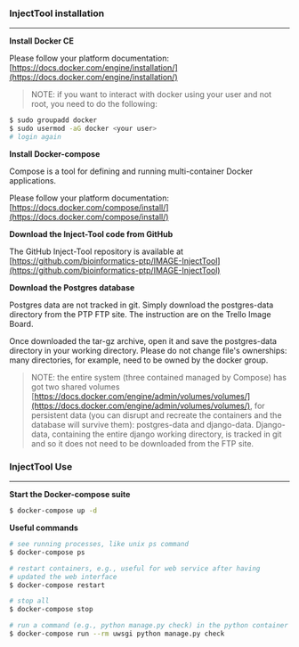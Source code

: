 
### InjectTool installation

---

**Install Docker CE**

Please follow your platform documentation:
[https://docs.docker.com/engine/installation/](https://docs.docker.com/engine/installation/)

>NOTE: if you want to interact with docker using your user and not root, you need to do the following:
```bash
$ sudo groupadd docker
$ sudo usermod -aG docker <your user>
# login again
```


**Install Docker-compose**

Compose is a tool for defining and running multi-container Docker applications.

Please follow your platform documentation:
[https://docs.docker.com/compose/install/](https://docs.docker.com/compose/install/)


**Download the Inject-Tool code from GitHub**

The GitHub Inject-Tool repository is available at
[https://github.com/bioinformatics-ptp/IMAGE-InjectTool](https://github.com/bioinformatics-ptp/IMAGE-InjectTool)



**Download the Postgres database**

Postgres data are not tracked in git. Simply download the postgres-data directory from the PTP FTP site. The instruction are on the Trello Image Board.

Once downloaded the tar-gz archive, open it and save the postgres-data directory in your working directory. Please do not change file's ownerships: many directories, for example, need to be owned by the docker group.

> NOTE:
the entire system (three contained managed by Compose) has got two shared volumes [https://docs.docker.com/engine/admin/volumes/volumes/](https://docs.docker.com/engine/admin/volumes/volumes/), for persistent data (you can disrupt and recreate the containers and the database will survive them): postgres-data and django-data. Django-data, containing the entire django working directory, is tracked in git and so it does not need to be downloaded from the FTP site.



### InjectTool Use

---

**Start the Docker-compose suite**

```bash
$ docker-compose up -d
```



**Useful commands**

```bash
# see running processes, like unix ps command
$ docker-compose ps

# restart containers, e.g., useful for web service after having
# updated the web interface
$ docker-compose restart

# stop all
$ docker-compose stop

# run a command (e.g., python manage.py check) in the python container from the host
$ docker-compose run --rm uwsgi python manage.py check

```
